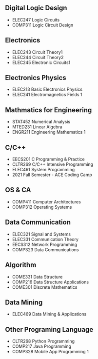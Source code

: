 ## Digital Logic Design
- ELEC247 Logic Circuits
- COMP311 Logic Circuit Design

## Electronics
- ELEC243	Circuit Theory1
- ELEC244	Circuit Theory2
- ELEC245	Electronic Circuits1

##  Electronics Physics
- ELEC213	Basic Electronics Physics
- ELEC241 Electromagnetics Fields 1

## Mathmatics for Engineering
- STAT452	Numerical Analysis
- MTED231 Linear Algebra
- ENGR211 Engineering Mathematics 1

## C/C++
- EECS201 C Programming & Practice
- CLTR269 C/C++ Intensive Programming
- ELEC461 System Programming
- 2021 Fall Semester - ACE Coding Camp

## OS & CA
- COMP411 Computer Architectures
- COMP312 Operating Systems

## Data Communication
- ELEC321 Signal and Systems
- ELEC331 Communication Theory
- EECS312 Network Programming
- COMP323 Data Communications

## Algorithm
- COME331 Data Structure
- COMP216 Data Structure Applications
- COME301 Discrete Mathematics

## Data Mining
- ELEC469 Data Mining & Applications

## Other Programing Language
- CLTR268 Python Programming
- COMP217 Java Programming
- COMP328 Mobile App Programming 1
